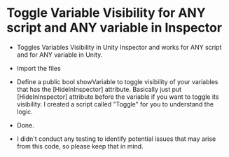 # Toggle Variable Visibility for ANY script and ANY variable in Inspector

- Toggles Variables Visibility in Unity Inspector and works for ANY script and for ANY variable in Unity. 

- Import the files
- Define a public bool showVariable to toggle visibility of your variables that has the [HideInInspector] attribute. Basically just put [HideInInspector] attribute before the variable if you want to toggle its visibility. I created a script called "Toggle" for you to understand the logic.
- Done.

- I didn't conduct any testing to identify potential issues that may arise from this code, so please keep that in mind.
